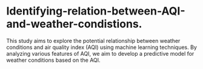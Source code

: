 # Identifying-relation-between-AQI-and-weather-condistions.
This study aims to explore the potential relationship between weather conditions and air quality index (AQI) using machine learning techniques. By analyzing various features of AQI, we aim to develop a predictive model for weather conditions based on the AQI.
